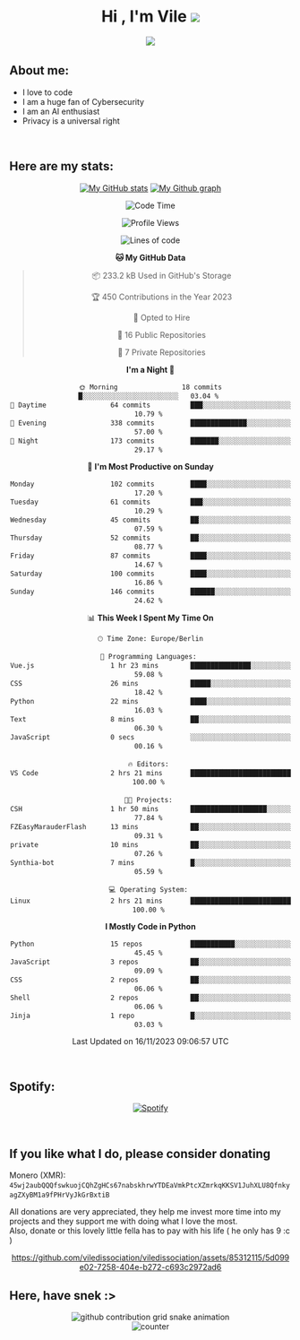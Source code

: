 <h1 align="center">Hi , I'm Vile <img src="https://media.giphy.com/media/hvRJCLFzcasrR4ia7z/giphy.gif" width="35"></h1>
<p align="center">
  <a href="https://github.com/viledissociation"><img src="https://readme-typing-svg.demolab.com?font=Roboto+Mono&weight=300&size=28&duration=4000&pause=100&color=C109F7&center=true&vCenter=true&width=580&height=127&lines=I'm+a+programmer;I'm+an+AI+enthusiast;I'm+a+big+fan+of+Neural+Networks;I'm+interested+in+Computer+Science;I+love+Cybersecurity;By+the+way+I+use+Arch+%F0%9F%92%80"></a>
</p>

## About me:

- I love to code
- I am a huge fan of Cybersecurity
- I am an AI enthusiast
- Privacy is a universal right

<br>

## Here are my stats:

<div align="center">
    
 [![My GitHub stats](https://github-readme-stats.vercel.app/api?username=viledissociation&count_private=true&show_icons=true&theme=radical)](https://github.com/viledissociation)
 [![My Github graph](http://github-profile-summary-cards.vercel.app/api/cards/profile-details?username=viledissociation&theme=radical)](https://github.com/viledissociation)

<!--START_SECTION:waka-->
![Code Time](http://img.shields.io/badge/Code%20Time-164%20hrs%2059%20mins-blue)

![Profile Views](http://img.shields.io/badge/Profile%20Views-0-blue)

![Lines of code](https://img.shields.io/badge/From%20Hello%20World%20I%27ve%20Written-46.4%20thousand%20lines%20of%20code-blue)

**🐱 My GitHub Data** 

> 📦 233.2 kB Used in GitHub's Storage 
 > 
> 🏆 450 Contributions in the Year 2023
 > 
> 💼 Opted to Hire
 > 
> 📜 16 Public Repositories 
 > 
> 🔑 7 Private Repositories 
 > 
**I'm a Night 🦉** 

```text
🌞 Morning                18 commits          █░░░░░░░░░░░░░░░░░░░░░░░░   03.04 % 
🌆 Daytime                64 commits          ███░░░░░░░░░░░░░░░░░░░░░░   10.79 % 
🌃 Evening                338 commits         ██████████████░░░░░░░░░░░   57.00 % 
🌙 Night                  173 commits         ███████░░░░░░░░░░░░░░░░░░   29.17 % 
```
📅 **I'm Most Productive on Sunday** 

```text
Monday                   102 commits         ████░░░░░░░░░░░░░░░░░░░░░   17.20 % 
Tuesday                  61 commits          ███░░░░░░░░░░░░░░░░░░░░░░   10.29 % 
Wednesday                45 commits          ██░░░░░░░░░░░░░░░░░░░░░░░   07.59 % 
Thursday                 52 commits          ██░░░░░░░░░░░░░░░░░░░░░░░   08.77 % 
Friday                   87 commits          ████░░░░░░░░░░░░░░░░░░░░░   14.67 % 
Saturday                 100 commits         ████░░░░░░░░░░░░░░░░░░░░░   16.86 % 
Sunday                   146 commits         ██████░░░░░░░░░░░░░░░░░░░   24.62 % 
```


📊 **This Week I Spent My Time On** 

```text
🕑︎ Time Zone: Europe/Berlin

💬 Programming Languages: 
Vue.js                   1 hr 23 mins        ███████████████░░░░░░░░░░   59.08 % 
CSS                      26 mins             █████░░░░░░░░░░░░░░░░░░░░   18.42 % 
Python                   22 mins             ████░░░░░░░░░░░░░░░░░░░░░   16.03 % 
Text                     8 mins              ██░░░░░░░░░░░░░░░░░░░░░░░   06.30 % 
JavaScript               0 secs              ░░░░░░░░░░░░░░░░░░░░░░░░░   00.16 % 

🔥 Editors: 
VS Code                  2 hrs 21 mins       █████████████████████████   100.00 % 

🐱‍💻 Projects: 
CSH                      1 hr 50 mins        ███████████████████░░░░░░   77.84 % 
FZEasyMarauderFlash      13 mins             ██░░░░░░░░░░░░░░░░░░░░░░░   09.31 % 
private                  10 mins             ██░░░░░░░░░░░░░░░░░░░░░░░   07.26 % 
Synthia-bot              7 mins              █░░░░░░░░░░░░░░░░░░░░░░░░   05.59 % 

💻 Operating System: 
Linux                    2 hrs 21 mins       █████████████████████████   100.00 % 
```

**I Mostly Code in Python** 

```text
Python                   15 repos            ███████████░░░░░░░░░░░░░░   45.45 % 
JavaScript               3 repos             ██░░░░░░░░░░░░░░░░░░░░░░░   09.09 % 
CSS                      2 repos             ██░░░░░░░░░░░░░░░░░░░░░░░   06.06 % 
Shell                    2 repos             ██░░░░░░░░░░░░░░░░░░░░░░░   06.06 % 
Jinja                    1 repo              █░░░░░░░░░░░░░░░░░░░░░░░░   03.03 % 
```




 Last Updated on 16/11/2023 09:06:57 UTC
<!--END_SECTION:waka-->
</div>
<br>

## Spotify:

<div align="center">

[![Spotify](https://whois-hoeless.vercel.app/api/spotify?background_color=0d1117&border_color=090d13)](https://open.spotify.com/user/heanchenhorst)
</div>

<br>

## If you like what I do, please consider donating

Monero (XMR): ```45wj2aubQQQfswkuojCQhZgHCs67nabskhrwYTDEaVmkPtcXZmrkqKKSV1JuhXLU8QfnkyagZXyBM1a9fPHrVyJkGrBxtiB```

All donations are very appreciated, they help me invest more time into my projects and they support me with doing what I love the most.  
Also, donate or this lovely little fella has to pay with his life (  he only has 9 :c  )

<div align="center">


https://github.com/viledissociation/viledissociation/assets/85312115/5d099e02-7258-404e-b272-c693c2972ad6


</div>

## Here, have snek :>
<div align="center">
<picture>
  <source media="(prefers-color-scheme: dark)" srcset="https://raw.githubusercontent.com/viledissociation/viledissociation/output/github-contribution-grid-snake-dark.svg">
  <source media="(prefers-color-scheme: light)" srcset="https://raw.githubusercontent.com/viledissociation/viledissociation/output/github-contribution-grid-snake.svg">
  <img alt="github contribution grid snake animation" src="https://raw.githubusercontent.com/viledissociation/viledissociation/output/github-contribution-grid-snake.svg">
</div>

<div align="center">
  <img src="https://moe-counter.glitch.me/get/@hoeless_count?theme=rule34" alt="counter" />
</div>
